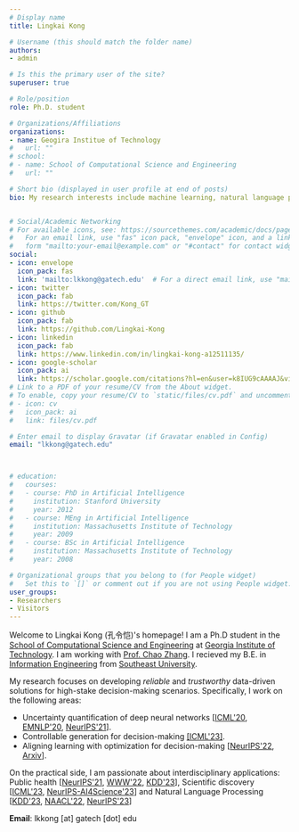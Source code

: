 ```yaml
---
# Display name
title: Lingkai Kong

# Username (this should match the folder name)
authors:
- admin

# Is this the primary user of the site?
superuser: true

# Role/position
role: Ph.D. student

# Organizations/Affiliations
organizations:
- name: Geogira Institue of Technology
#   url: ""
# school:
# - name: School of Computational Science and Engineering
#   url: ""

# Short bio (displayed in user profile at end of posts)
bio: My research interests include machine learning, natural language processing and data mining.


# Social/Academic Networking
# For available icons, see: https://sourcethemes.com/academic/docs/page-builder/#icons
#   For an email link, use "fas" icon pack, "envelope" icon, and a link in the
#   form "mailto:your-email@example.com" or "#contact" for contact widget.
social:
- icon: envelope
  icon_pack: fas
  link: 'mailto:lkkong@gatech.edu'  # For a direct email link, use "mailto:test@example.org".
- icon: twitter
  icon_pack: fab
  link: https://twitter.com/Kong_GT
- icon: github
  icon_pack: fab
  link: https://github.com/Lingkai-Kong
- icon: linkedin
  icon_pack: fab
  link: https://www.linkedin.com/in/lingkai-kong-a12511135/
- icon: google-scholar
  icon_pack: ai
  link: https://scholar.google.com/citations?hl=en&user=k8IUG9cAAAAJ&view_op=list_works&authuser=1&gmla=AJsN-F7LpSeM-cp5ZhDWjJHvrdgXfFQrVeW5z7K86SLD8gf8yQJ7MXqn7F-lXicOpdvSX8PiDT9jWpEMGfi2dZtV-3m9lpVgfv02g__VdQwSqZcruTKSkCI
# Link to a PDF of your resume/CV from the About widget.
# To enable, copy your resume/CV to `static/files/cv.pdf` and uncomment the lines below.
# - icon: cv
#   icon_pack: ai
#   link: files/cv.pdf

# Enter email to display Gravatar (if Gravatar enabled in Config)
email: "lkkong@gatech.edu"



# education:
#   courses:
#   - course: PhD in Artificial Intelligence
#     institution: Stanford University
#     year: 2012
#   - course: MEng in Artificial Intelligence
#     institution: Massachusetts Institute of Technology
#     year: 2009
#   - course: BSc in Artificial Intelligence
#     institution: Massachusetts Institute of Technology
#     year: 2008

# Organizational groups that you belong to (for People widget)
#   Set this to `[]` or comment out if you are not using People widget.
user_groups:
- Researchers
- Visitors
---
```


Welcome to Lingkai Kong (孔令恺)'s homepage! I am a Ph.D student in the [School of Computational Science and Engineering](https://cse.gatech.edu/) at [Georgia Institute of Technology](https://www.gatech.edu/). I am working with [Prof. Chao Zhang](http://chaozhang.org/). 
I recieved my B.E. in [Information Engineering](https://radio.seu.edu.cn/newenglish/) from [Southeast University](https://www.seu.edu.cn/english/main.htm). 


My research focuses on developing *reliable* and *trustworthy* data-driven solutions for high-stake decision-making scenarios. Specifically, I work on the following areas:

- Uncertainty quantification of deep neural networks [[ICML'20](https://arxiv.org/abs/2008.10546), [EMNLP'20](https://arxiv.org/abs/2010.11506), [NeurIPS'21](https://arxiv.org/abs/2106.03904)].  
- Controllable generation for decision-making [[ICML'23]](https://arxiv.org/abs/2307.08849).  
- Aligning learning with optimization for decision-making [[NeurIPS'22]((https://arxiv.org/abs/2211.13837)), [Arxiv](https://arxiv.org/abs/2308.05889)].


On the practical side, I am passionate about  interdisciplinary applications: Public health [[NeurIPS'21](https://arxiv.org/abs/2106.03904), [WWW'22](https://arxiv.org/abs/2109.07438), [KDD'23](https://arxiv.org/abs/2206.07940)], Scientific discovery [[ICML'23](https://arxiv.org/abs/2307.08849), [NeurIPS-AI4Science'23](https://arxiv.org/abs/2306.10060)] and Natural Language Processing [[KDD'23](https://arxiv.org/abs/2305.19395), [NAACL'22](https://arxiv.org/abs/2112.08787), [NeurIPS'23](https://arxiv.org/abs/2305.16653)]

**Email**: lkkong [at] gatech [dot] edu
